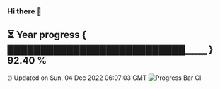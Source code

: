 ### Hi there 👋
⏳ Year progress { ███████████████████████████▁▁▁ } 92.40 %
---
⏰ Updated on Sun, 04 Dec 2022 06:07:03 GMT
![Progress Bar CI](https://github.com/Moyi321/Moyi321/workflows/Progress%20Bar%20CI/badge.svg)
